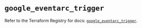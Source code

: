 # `google_eventarc_trigger`

Refer to the Terraform Registry for docs: [`google_eventarc_trigger`](https://registry.terraform.io/providers/hashicorp/google/6.34.1/docs/resources/eventarc_trigger).
